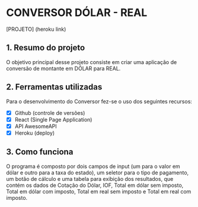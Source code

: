 # CONVERSOR DÓLAR - REAL

[PROJETO] (heroku link)


## 1. Resumo do projeto

O objetivo principal desse projeto consiste em criar uma aplicação de conversão de montante em DÓLAR para REAL.


## 2. Ferramentas utilizadas

Para o desenvolvimento do Conversor fez-se o uso dos seguintes recursos:

- [X] Github (controle de versões)
- [X] React (Single Page Application)
- [X] API AwesomeAPI
- [X] Heroku (deploy)

## 3. Como funciona

O programa é composto por dois campos de input (um para o valor em dólar e outro para a taxa do estado), um seletor para o tipo de pagamento, um botão de cálculo e uma tabela para exibição dos resultados, que contém os dados de Cotação do Dólar, IOF, Total em dólar sem imposto, Total em dólar com imposto, Total em real sem imposto e Total em real com imposto.

